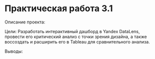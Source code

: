 # Практическая работа 3.1
Описание проекта:





Цели:
Разработать интерактивный дашборд в Yandex DataLens, провести его критический анализ с точки зрения дизайна, а также воссоздать и расширить его в Tableau для сравнительного анализа.

Выводы:





